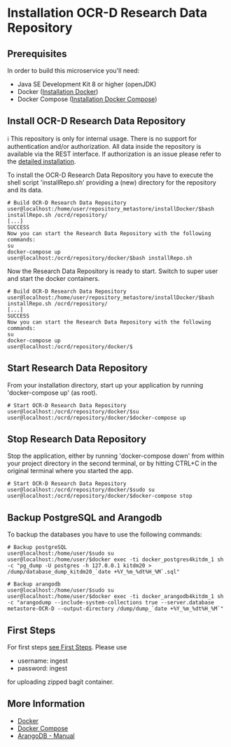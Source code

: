 # Installation OCR-D Research Data Repository

## Prerequisites

In order to build this microservice you'll need:

* Java SE Development Kit 8 or higher (openJDK) 
* Docker ([Installation Docker](installationDocker.md))
* Docker Compose ([Installation Docker Compose](installationDocker.md#installation-docker-compose))


## Install OCR-D Research Data Repository 
:information_source: This repository is only for internal usage. There is no support for authentication and/or authorization.
All data inside the repository is available via the REST interface. If authorization is an issue please refer to
the [detailed installation](../installation.md). 

To install the OCR-D Research Data Repository you have to execute the shell script 'installRepo.sh' providing a
(new) directory for the repository and its data.

```bash=bash
# Build OCR-D Research Data Repository
user@localhost:/home/user/repository_metastore/installDocker/$bash installRepo.sh /ocrd/repository/
[...]
SUCCESS
Now you can start the Research Data Repository with the following commands:
su
docker-compose up
user@localhost:/ocrd/repository/docker/$bash installRepo.sh
```
Now the Research Data Repository is ready to start. Switch to super user and start 
the docker containers.
```bash=bash
# Build OCR-D Research Data Repository
user@localhost:/home/user/repository_metastore/installDocker/$bash installRepo.sh /ocrd/repository/
[...]
SUCCESS
Now you can start the Research Data Repository with the following commands:
su
docker-compose up
user@localhost:/ocrd/repository/docker/$
```
## Start Research Data Repository
From your installation directory, start up your application by running 'docker-compose up' (as root).
```bash=bash
# Start OCR-D Research Data Repository
user@localhost:/ocrd/repository/docker/$su
user@localhost:/ocrd/repository/docker/$docker-compose up
```
## Stop Research Data Repository
Stop the application, either by running 'docker-compose down' from within your project directory 
in the second terminal, or by hitting CTRL+C in the original terminal where you started the app.
```bash=bash
# Start OCR-D Research Data Repository
user@localhost:/ocrd/repository/docker/$sudo su
user@localhost:/ocrd/repository/docker/$docker-compose stop
```
## Backup PostgreSQL and Arangodb
To backup the databases you have to use the following commands:
```bash=bash
# Backup postgreSQL
user@localhost:/home/user/$sudo su
user@localhost:/home/user/$docker exec -ti docker_postgres4kitdm_1 sh -c "pg_dump -U postgres -h 127.0.0.1 kitdm20 > /dump/database_dump_kitdm20_`date +%Y_%m_%dt%H_%M`.sql"
```
```bash=bash
# Backup arangodb
user@localhost:/home/user/$sudo su
user@localhost:/home/user/$docker exec -ti docker_arangodb4kitdm_1 sh -c "arangodump --include-system-collections true --server.database metastore-OCR-D --output-directory /dump/dump_`date +%Y_%m_%dt%H_%M`"
```

## First Steps
For first steps [see First Steps](../installation.md#first-steps).
Please use 
*   username: ingest
*   password: ingest

for uploading zipped bagit container.

## More Information

* [Docker](https://www.docker.com/)
* [Docker Compose](https://docs.docker.com/compose/)
* [ArangoDB - Manual](https://docs.arangodb.com/3.4/Manual/)

